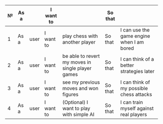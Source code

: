 | № | As a  |       | I want to |   | So that   |   |
|---|---    |---    |---        |---|---        |---|
| 1 | As a  | user  | I want to | play chess with another player                        | So that | I can use the game engine when I am bored   |
| 2 | As a  | user  | I want to | be able to revert my moves in single player games     | So that | I can think of a better strategies later    |
| 3 | As a  | user  | I want to | see my previous moves and won figures                 | So that | I can think of my possible chess attacks    |
| 4 | As a  | user  | I want to | (Optional) I want to play with simple AI              | So that | I can train myself against real players     |
